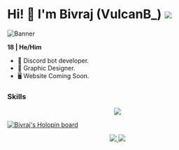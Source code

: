 # Hi! 👋 I'm Bivraj (VulcanB_) ![](https://komarev.com/ghpvc/?username=biv7200&style=for-the-badge&color=d60e0e&label=Visitors) 

![Banner](https://cdn.discordapp.com/attachments/949267750302384150/1030482928133754890/BivrajGItBanner.png)

**18 | He/Him**
- 🤖 Discord bot developer.
- 🎨 Graphic Designer.
- 🖥 Website Coming Soon.


### Skills 
<p align="center">
  <a href="https://skillicons.dev">
    <img src="https://skillicons.dev/icons?i=py,html,css,ps,ae,pr,xd,figma" />
  </a>
</p>
                    
[![Bivraj's Holopin board](https://holopin.io/api/user/board?user=biv720)](https://holopin.io/@biv720)

<p align="center"><a href="https://twitter.com/Bivraj_" target="_blank"><img src="https://img.shields.io/badge/Bivraj%20-%231DA1F2.svg?&style=for-the-badge&logo=Twitter&logoColor=white"/> <img src="https://dcbadge.vercel.app/api/shield/672292543135744020"/></a>
